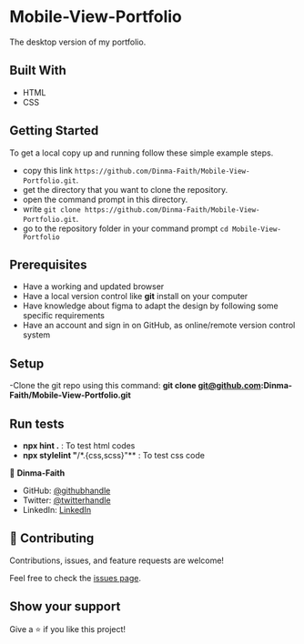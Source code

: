 # Mobile-View-Portfolio

The desktop version of my portfolio.

## Built With

- HTML
- CSS

## Getting Started

To get a local copy up and running follow these simple example steps.

- copy this link `https://github.com/Dinma-Faith/Mobile-View-Portfolio.git`.
- get the directory that you want to clone the repository.
- open the command prompt in this directory.
- write `git clone https://github.com/Dinma-Faith/Mobile-View-Portfolio.git`.
- go to the repository folder in your command prompt `cd Mobile-View-Portfolio`


## Prerequisites

- Have a working and updated browser
- Have a local version control like **git** install on your computer
- Have knowledge about figma to adapt the design by following some specific requirements
- Have an account and sign in on GitHub, as  online/remote version control system

## Setup

-Clone the git repo using this command: **git clone git@github.com:Dinma-Faith/Mobile-View-Portfolio.git**

## Run tests

- **npx hint .** : To test html codes
- **npx stylelint "**/\*.{css,scss}"\*\* : To test css code



👤 **Dinma-Faith**

- GitHub: [@githubhandle](https://github.com/Dinma-Faith)
- Twitter: [@twitterhandle](https://twitter.com/paul_dinma)
- LinkedIn: [LinkedIn](https://linkedin.com/in/chidinma-faith)



## 🤝 Contributing

Contributions, issues, and feature requests are welcome!

Feel free to check the [issues page](../../issues/).

## Show your support

Give a ⭐️ if you like this project!


